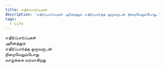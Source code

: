 ```yaml
---
title: எதிர்ப்பார்ப்புகள்
description: 'எதிர்ப்பார்ப்புகள் அனைத்தும் எதிர்ப்பார்த்த ஒருவருடன் நிறைவேறும்போது.'
tags:
  - Life
---
```


எதிர்ப்பார்ப்புகள்  
அனைத்தும்  
எதிர்ப்பார்த்த ஒருவருடன்  
நிறைவேறும்போது  
வாழ்க்கை வரமாகிறது
